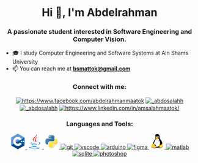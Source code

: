 <h1 align="center">Hi 👋, I'm Abdelrahman</h1>
<h3 align="center">A passionate student interested in Software Engineering and Computer Vision.</h3>

- 🎓 I study Computer Engineering and Software Systems at Ain Shams University
- 📫 You can reach me at **bsmattok@gmail.com**

<h3 align="center">Connect with me:</h3>
<p align="center">
<a href="https://fb.com/https://www.facebook.com/abdelrahmanmaatok" target="blank"><img align="center" src="https://raw.githubusercontent.com/rahuldkjain/github-profile-readme-generator/master/src/images/icons/Social/facebook.svg" alt="https://www.facebook.com/abdelrahmanmaatok" height="30" width="40" /></a>
<a href="https://instagram.com/_abdosalahh" target="blank"><img align="center" src="https://raw.githubusercontent.com/rahuldkjain/github-profile-readme-generator/master/src/images/icons/Social/instagram.svg" alt="_abdosalahh" height="30" width="40" /></a>
<a href="https://twitter.com/_abdosalahh" target="blank"><img align="center" src="https://raw.githubusercontent.com/rahuldkjain/github-profile-readme-generator/master/src/images/icons/Social/twitter.svg" alt="_abdosalahh" height="30" width="40" /></a>
<a href="https://linkedin.com/in/https://www.linkedin.com/in/amsalahmaatok/" target="blank"><img align="center" src="https://raw.githubusercontent.com/rahuldkjain/github-profile-readme-generator/master/src/images/icons/Social/linked-in-alt.svg" alt="https://www.linkedin.com/in/amsalahmaatok/" height="30" width="40" /></a>
</p>

<h3 align="center">Languages and Tools:</h3>
<p align="center"> 
<a href="https://cplusplus.com/" target="_blank" rel="noreferrer"> <img src="https://raw.githubusercontent.com/devicons/devicon/master/icons/cplusplus/cplusplus-original.svg" alt="cplusplus" width="40" height="40"/> </a> 
<a href="https://www.java.com" target="_blank" rel="noreferrer"> <img src="https://raw.githubusercontent.com/devicons/devicon/master/icons/java/java-original.svg" alt="java" width="40" height="40"/> </a>
<a href="https://www.python.org" target="_blank" rel="noreferrer"> <img src="https://raw.githubusercontent.com/devicons/devicon/master/icons/python/python-original.svg" alt="python" width="40" height="40"/> </a>
<a href="https://git-scm.com/" target="_blank" rel="noreferrer"> <img src="https://www.vectorlogo.zone/logos/git-scm/git-scm-icon.svg" alt="git" width="40" height="40"/> </a>
<a href="https://code.visualstudio.com" target="_blank" rel="noreferrer"> <img src="https://upload.wikimedia.org/wikipedia/commons/thumb/9/9a/Visual_Studio_Code_1.35_icon.svg/2048px-Visual_Studio_Code_1.35_icon.svg.png" alt="vscode" width="40" height="40"/> </a>
<a href="https://www.arduino.cc/" target="_blank" rel="noreferrer"> <img src="https://cdn.worldvectorlogo.com/logos/arduino-1.svg" alt="arduino" width="40" height="40"/> </a>
<a href="https://www.figma.com/" target="_blank" rel="noreferrer"> <img src="https://www.vectorlogo.zone/logos/figma/figma-icon.svg" alt="figma" width="40" height="40"/> </a>
<a href="https://www.linux.org/" target="_blank" rel="noreferrer"> <img src="https://raw.githubusercontent.com/devicons/devicon/master/icons/linux/linux-original.svg" alt="linux" width="40" height="40"/> </a>
<a href="https://www.mathworks.com/" target="_blank" rel="noreferrer"> <img src="https://upload.wikimedia.org/wikipedia/commons/2/21/Matlab_Logo.png" alt="matlab" width="40" height="40"/> </a>
<a href="https://www.sqlite.org/" target="_blank" rel="noreferrer"> <img src="https://www.vectorlogo.zone/logos/sqlite/sqlite-icon.svg" alt="sqlite" width="40" height="40"/> </a>
<a href="https://www.blackmagicdesign.com/products/davinciresolve" target="_blank" rel="noreferrer"> <img src="https://upload.wikimedia.org/wikipedia/commons/4/4d/DaVinci_Resolve_Studio.png" alt="photoshop" width="40" height="40"/> </a>
  
</p>


<!----
<p><img align="left" src="https://github-readme-stats.vercel.app/api/top-langs?username=abdosalah22&show_icons=true&locale=en&layout=compact" alt="abdosalah22" /></p>

<p>&nbsp;<img align="center" src="https://github-readme-stats.vercel.app/api?username=abdosalah22&show_icons=true&locale=en" alt="abdosalah22" /></p>

<p><img align="center" src="https://github-readme-streak-stats.herokuapp.com/?user=abdosalah22&" alt="abdosalah22" /></p>
---->
